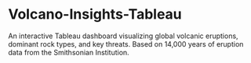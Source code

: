 # Volcano-Insights-Tableau
An interactive Tableau dashboard visualizing global volcanic eruptions, dominant rock types, and key threats. Based on 14,000 years of eruption data from the Smithsonian Institution.
